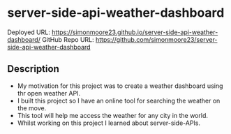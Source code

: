 # server-side-api-weather-dashboard

Deployed URL: https://simonmoore23.github.io/server-side-api-weather-dashboard/
GitHub Repo URL: https://github.com/simonmoore23/server-side-api-weather-dashboard

## Description

- My motivation for this project was to create a weather dashboard using thr open weather API.
- I built this project so I have an online tool for searching the weather on the move.
- This tool will help me access the weather for any city in the world.
- Whilst working on this project I learned about server-side-APIs.

